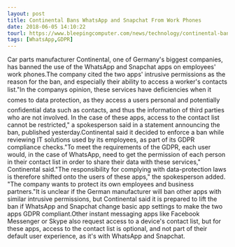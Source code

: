 ```yaml
---
layout: post
title: Continental Bans WhatsApp and Snapchat From Work Phones
date: 2018-06-05 14:10:22
tourl: https://www.bleepingcomputer.com/news/technology/continental-bans-whatsapp-and-snapchat-from-work-phones/
tags: [WhatsApp,GDPR]
---
```

Car parts manufacturer Continental, one of Germany's biggest companies, has banned the use of the WhatsApp and Snapchat apps on employees' work phones.The company cited the two apps' intrusive permissions as the reason for the ban, and especially their ability to access a worker's contacts list."In the companys opinion, these services have deficiencies when it comes to data protection, as they access a users personal and potentially confidential data such as contacts, and thus the information of third parties who are not involved. In the case of these apps, access to the contact list cannot be restricted," a spokesperson said in a statement announcing the ban, published yesterday.Continental said it decided to enforce a ban while reviewing IT solutions used by its employees, as part of its GDPR compliance checks."To meet the requirements of the GDPR, each user would, in the case of WhatsApp, need to get the permission of each person in their contact list in order to share their data with these services," Continental said."The responsibility for complying with data-protection laws is therefore shifted onto the users of these apps," the spokesperson added. "The company wants to protect its own employees and business partners."It is unclear if the German manufacturer will ban other apps with similar intrusive permissions, but Continental said it is prepared to lift the ban if WhatsApp and Snapchat change basic app settings to make the two apps GDPR compliant.Other instant messaging apps like Facebook Messenger or Skype also request access to a device's contact list, but for these apps, access to the contact list is optional, and not part of their default user experience, as it's with WhatsApp and Snapchat.